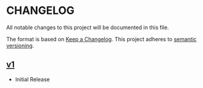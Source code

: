 # CHANGELOG

All notable changes to this project will be documented in this file.

The format is based on [Keep a Changelog](https://keepachangelog.com/en/1.0.0/). This project adheres to [semantic versioning](http://semver.org/).

## [v1]

- Initial Release

[v1]: https://github.com/jarrettmeyer/github-action-package-values/releases/tag/v1
